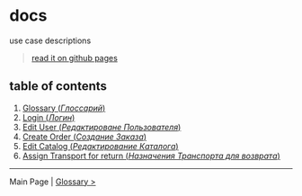 # docs
use case descriptions

> [read it on github pages](http://drapegnik.github.io/bsu/technology/lab2/docs/)

## table of contents

1. [Glossary (*Глоссарий*)](https://github.com/Drapegnik/bsu/blob/master/technology/lab2/docs/glossary.md)
2. [Login (*Логин*)](https://github.com/Drapegnik/bsu/blob/master/technology/lab2/docs/login.md)
3. [Edit User (*Редактироване Пользователя*)](https://github.com/Drapegnik/bsu/blob/master/technology/lab2/docs/edit-user.md)
4. [Create Order (*Создание Заказа*)](https://github.com/Drapegnik/bsu/blob/master/technology/lab2/docs/create-order.md)
5. [Edit Catalog (*Редактирование Каталога*)](https://github.com/Drapegnik/bsu/blob/master/technology/lab2/docs/edit-catalog.md)
6. [Assign Transport for return (*Назначения Транспорта для возврата*)](https://github.com/Drapegnik/bsu/blob/master/technology/lab2/docs/assign-transport-for-return.md)

*** 

Main Page | [Glossary >](https://github.com/Drapegnik/bsu/blob/master/technology/lab2/docs/glossary.md)